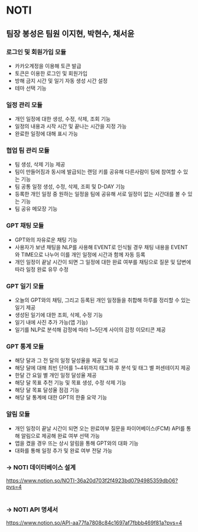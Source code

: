 # NOTI

## 팀장 봉성은 팀원 이지현, 박현수, 채서윤

### 로그인 및 회원가입 모듈
- 카카오계정을 이용해 토큰 발급
- 토큰은 이용한 로그인 및 회원가입
- 방해 금지 시간 및 일기 자동 생성 시간 설정
- 테마 선택 기능
### 일정 관리 모듈
- 개인 일정에 대한 생성, 수정, 삭제, 조회 기능
- 일정의 내용과 시작 시간 및 끝나는 시간을 지정 가능
- 완료한 일정에 대해 표시 가능
### 협업 팀 관리 모듈
- 팀 생성, 삭제 기능 제공
- 팀이 만들어짐과 동시에 발급되는 랜덤 키를 공유해 다른사람이 팀에 참여할 수 있는 기능
- 팀 공통 일정 생성, 수정, 삭제, 조회 및 D-DAY 기능
- 등록한 개인 일정 중 원하는 일정을 팀에 공유해 서로 일정이 없는 시간대를 볼 수 있는 기능
- 팀 공유 메모장 기능
### GPT 채팅 모듈
- GPT와의 자유로운 채팅 기능
- 사용자가 보낸 채팅을 NLP를 사용해 EVENT로 인식될 경우 채팅 내용을 EVENT와 TIME으로 나누어 이를 개인 일정에 시간과 함께 자동 등록
- 개인 일정이 끝날 시간이 되면 그 일정에 대한 완료 여부를 채팅으로 질문 및 답변에 따라 일정 완료 유무 수정
### GPT 일기 모듈
- 오늘의 GPT와의 채팅, 그리고 등록된 개인 일정들을 취합해 하루를 정리할 수 있는 일기 제공
- 생성된 일기에 대한 조회, 삭제, 수정 기능
- 일기 내에 사진 추가 가능(앱 기능)
- 일기를 NLP로 분석해 감정에 따라 1~5단계 사이의 감정 이모티콘 제공
### GPT 통계 모듈
- 해당 달과 그 전 달의 일정 달성율을 제공 및 비교
- 해당 달에 대해 최빈 단어를 1~4위까지 태그화 후 분석 및 태그 별 퍼센테이지 제공
- 한달 간 요일 별 개인 일정 달성율 제공
- 해당 달 목표 추천 기능 및 목표 생성, 수정 삭제 기능
- 해당 달 목표 달성율 점검 기능
- 해당 달 통계에 대한 GPT의 한줄 요약 기능
### 알림 모듈
- 개인 일정이 끝날 시간이 되면 오는 완료여부 질문을 파이어베이스(FCM) API를 통해 알림으로 제공해 완료 여부 선택 가능
- 앱을 켰을 경우 뜨는 상시 알림을 통해 GPT와의 대화 기능
- 대화를 통해 일정 추가 및 완료 여부 전달 가능

### -> NOTI 데이터베이스 설계  <br/>
 https://www.notion.so/NOTI-36a20d703f2f4923bd0794985359db06?pvs=4  <br/>  <br/>
### -> NOTI API 명세서  <br/>
 https://www.notion.so/API-aa77fa7808c84c1697af7fbbb469f81a?pvs=4  <br/>
